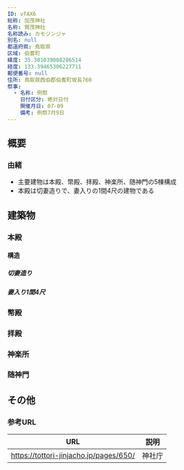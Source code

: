 ```yaml
---
ID: vfAX6
総称: 加茂神社
名称: 賀茂神社
名称読み: カモジンジャ
別名: null
都道府県: 鳥取県
区域: 伯耆町
緯度: 35.381039008286514
経度: 133.39465306227711
郵便番号: null
住所: 鳥取県西伯郡伯耆町坂長760
祭事:
  - 名称: 例祭
    日付区分: 絶対日付
    開催月日: 07-09
    備考: 例祭7月9日
---
```


## 概要

### 由緒

- 主要建物は本殿、幣殿、拝殿、神楽所、随神門の5棟構成
- 本殿は切妻造りで、妻入りの1間4尺の建物である

## 建築物

### 本殿

#### 構造

##### 切妻造り

##### 妻入り1間4尺

### 幣殿

### 拝殿

### 神楽所

### 随神門

## その他

### 参考URL

| URL                                    | 説明   |
| -------------------------------------- | ------ |
| https://tottori-jinjacho.jp/pages/650/ | 神社庁 |
